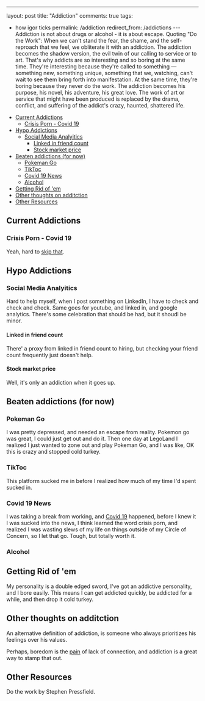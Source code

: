 ---
layout: post
title: "Addiction"
comments: true
tags:
  - how igor ticks
permalink: /addiction
redirect_from: /addictions
---Addiction is not about drugs or alcohol - it is about escape. Quoting "Do the Work": When we can't stand the fear, the shame, and the self-reproach that we feel, we obliterate it with an addiction. The addiction becomes the shadow version, the evil twin of our calling to service or to art. That's why addicts are so interesting and so boring at the same time. They're interesting because they're called to something — something new, something unique, something that we, watching, can't wait to see them bring forth into manifestation. At the same time, they're boring because they never do the work. The addiction becomes his purpose, his novel, his adventure, his great love. The work of art or service that might have been produced is replaced by the drama, conflict, and suffering of the addict's crazy, haunted, shattered life.

<!-- prettier-ignore-start -->


<!-- vim-markdown-toc GFM -->

- [Current Addictions](#current-addictions)
    - [Crisis Porn - Covid 19](#crisis-porn---covid-19)
- [Hypo Addictions](#hypo-addictions)
    - [Social Media Analyitics](#social-media-analyitics)
        - [Linked in friend count](#linked-in-friend-count)
        - [Stock market price](#stock-market-price)
- [Beaten addictions (for now)](#beaten-addictions-for-now)
    - [Pokeman Go](#pokeman-go)
    - [TikToc](#tiktoc)
    - [Covid 19 News](#covid-19-news)
    - [Alcohol](#alcohol)
- [Getting Rid of 'em](#getting-rid-of-em)
- [Other thoughts on additction](#other-thoughts-on-additction)
- [Other Resources](#other-resources)

<!-- vim-markdown-toc -->
<!-- prettier-ignore-end -->

## Current Addictions

### Crisis Porn - Covid 19

Yeah, hard to [skip that](/covid).

## Hypo Addictions

### Social Media Analyitics

Hard to help myself, when I post something on LinkedIn, I have to check and check and check. Same goes for youtube, and linked in, and google analytics. There's some celebration that should be had, but it shoudl be minor.

#### Linked in friend count

There' a proxy from linked in friend count to hiring, but checking your friend count frequently just doesn't help.

#### Stock market price

Well, it's only an addiction when it goes up.

## Beaten addictions (for now)

### Pokeman Go

I was pretty depressed, and needed an escape from reality. Pokemon go was great, I could just get out and do it. Then one day at LegoLand I realized I just wanted to zone out and play Pokeman Go, and I was like, OK this is crazy and stopped cold turkey.

### TikToc

This platform sucked me in before I realized how much of my time I'd spent sucked in.

### Covid 19 News

I was taking a break from working, and [Covid 19](/covid) happened, before I knew it I was sucked into the news, I think learned the word crisis porn, and realized I was wasting slews of my life on things outside of my Circle of Concern, so I let that go. Tough, but totally worth it.

### Alcohol

## Getting Rid of 'em

My personality is a double edged sword, I've got an addictive personality, and I bore easily. This means I can get addicted quickly, be addicted for a while, and then drop it cold turkey.

## Other thoughts on additction

An alternative definition of addiction, is someone who always prioritizes his feelings over his values.

Perhaps, boredom is the [pain](/mental-pain) of lack of connection, and addiction is a great way to stamp that out.

## Other Resources

Do the work by Stephen Pressfield.
